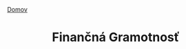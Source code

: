 <div align="center">
<div align="left">
    <a href="../README.md">Domov</a>
</div>

# Finančná Gramotnosť

</div>